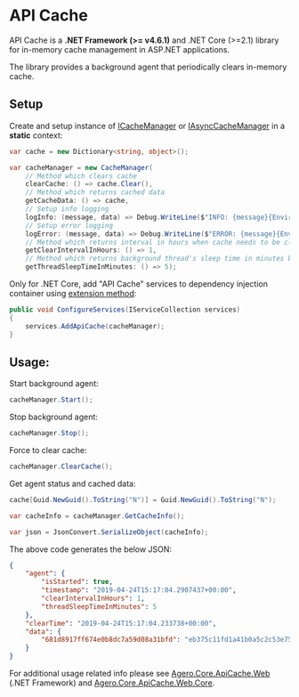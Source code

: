 # API Cache

API Cache is a **.NET Framework (>= v4.6.1)** and .NET Core (>=2.1) library for in-memory cache management in ASP.NET applications.

The library provides a background agent that periodically clears in-memory cache.

## Setup
Create and setup instance of [ICacheManager](./Agero.Core.ApiCache/ICacheManager.cs) or [IAsyncCacheManager](./Agero.Core.ApiCache/IAsyncCacheManager.cs) in a **static** context:
```csharp
var cache = new Dictionary<string, object>();

var cacheManager = new CacheManager(
	// Method which clears cache
	clearCache: () => cache.Clear(),
	// Method which returns cached data
	getCacheData: () => cache,
	// Setup info logging 
	logInfo: (message, data) => Debug.WriteLine($"INFO: {message}{Environment.NewLine}{JsonConvert.SerializeObject(data)}"),
	// Setup error logging 
	logError: (message, data) => Debug.WriteLine($"ERROR: {message}{Environment.NewLine}{JsonConvert.SerializeObject(data)}"),
	// Method which returns interval in hours when cache needs to be cleared again
	getClearIntervalInHours: () => 1,
	// Method which returns background thread's sleep time in minutes before attempting to clear cache again
	getThreadSleepTimeInMinutes: () => 5);
```

Only for .NET Core, add "API Cache" services to dependency injection container using [extension method](./Agero.Core.ApiCache/Extensions/ServiceCollectionExtensions.cs):
```csharp
public void ConfigureServices(IServiceCollection services)
{
	services.AddApiCache(cacheManager);
}
```

## Usage:
Start background agent:
 ```csharp
cacheManager.Start();  
```

Stop background agent:
 ```csharp
cacheManager.Stop();  
```

Force to clear cache:
```csharp
cacheManager.ClearCache();  
```

Get agent status and cached data:
```csharp
cache[Guid.NewGuid().ToString("N")] = Guid.NewGuid().ToString("N");

var cacheInfo = cacheManager.GetCacheInfo();  

var json = JsonConvert.SerializeObject(cacheInfo);  
```

The above code generates the below JSON:
```json
{
    "agent": {
        "isStarted": true,
        "timestamp": "2019-04-24T15:17:04.2907437+00:00",
        "clearIntervalInHours": 1,
        "threadSleepTimeInMinutes": 5
    },
    "clearTime": "2019-04-24T15:17:04.233738+00:00",
    "data": {
        "681d8917ff674e0b8dc7a59d08a31bfd": "eb375c11fd1a41b0a5c2c53e754c5c6c"
    }
}
```

For additional usage related info please see [Agero.Core.ApiCache.Web](./Agero.Core.ApiCache.Web/) (.NET Framework) and [Agero.Core.ApiCache.Web.Core](./Agero.Core.ApiCache.Web.Core/).